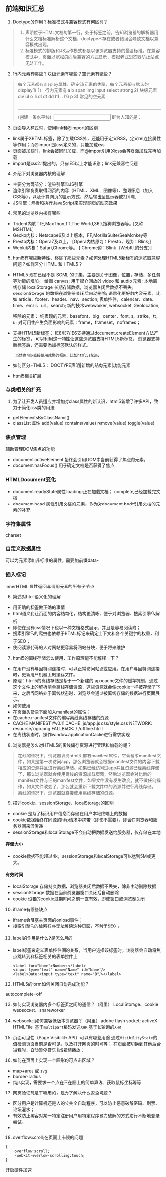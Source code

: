 ## 前端知识汇总
1. Doctype的作用？标准模式与兼容模式有何区别？
> 1. <!Doctype>声明位于HTML文档的第一行，处于<html>标签之前，告知浏览器的解析器用什么文档标准解析这个文档，doctype不存在或者错误会导致文档以兼容模式出现。
> 2. 标准模式的排版和JS运作模式都是以该浏览器支持的最高标准。在兼容模式中，页面以宽松的向后兼容的方式显示，模拟老式浏览器防止站点无法工作。

2. 行内元素有哪些？块级元素有哪些？空元素有哪些？
> 每个元素都有display属性，确定该元素的类型，每个元素都有默认的display值
> 1） 行内元素有 a b span img input select strong
> 2)  块级元素  div ul ol li dl dt dd h1 .. h6 p
> 3)  常见的空元素  
>     <br>  <hr>(创建一条水平线) <img> <input> <link> <meta>
>   鲜为人知的是：
  	<area> <base> <col> <command> <embed> <keygen> <param> <source> <track> <wbr>

3. 页面导入样式时，使用link和@import的区别
* link属于XHTML标签，除了加载CSS外，还能用于定义RSS，定义rel连接属性等作用；而@import是css定义的，只能加载css
* 页面被加载时，link会被同时加载，而@import引用的css会等页面加载完再加载
* import是css2.1提出的，只有IE5以上才能识别；link无兼容性问题
4. 介绍下对浏览器内核的理解
* 主要分为两部分：渲染引擎和JS引擎
* 渲染引擎负责取得网页的内容（HTML、XML、图像等）、整理讯息（加入CSS等），以及计算网页的显示方式，然后输出至显示器或打印机
* JS引擎：解析和执行JavaScript来实现网页的动态效果

4. 常见的浏览器内核有哪些
* Trident内核：IE,MaxThon,TT,The World,360,搜狗浏览器等。[又称MSHTML]
* Gecko内核：Netscape6及以上版本，FF,MozillaSuite/SeaMonkey等
* Presto内核：Opera7及以上。      [Opera内核原为：Presto，现为：Blink;]
* Webkit内核：Safari,Chrome等。   [ Chrome的：Blink（WebKit的分支）]

5. html5有哪些新特性、移除了那些元素？如何处理HTML5新标签的浏览器兼容问题？如何区分 HTML 和 HTML5？
* HTML5 现在已经不是 SGML 的子集，主要是关于图像，位置，存储，多任务等功能的增加。
  	  绘画 canvas;
  	  用于媒介回放的 video 和 audio 元素;
  	  本地离线存储 localStorage 长期存储数据，浏览器关闭后数据不丢失;
        sessionStorage 的数据在浏览器关闭后自动删除;
  	  语意化更好的内容元素，比如 article、footer、header、nav、section;
  	  表单控件，calendar、date、time、email、url、search;
  	  新的技术webworker, websocket, Geolocation;

    移除的元素：
  	  纯表现的元素：basefont，big，center，font, s，strike，tt，u;
  	  对可用性产生负面影响的元素：frame，frameset，noframes；
* 支持HTML5新标签：
  	 IE8/IE7/IE6支持通过document.createElement方法产生的标签，
    	 可以利用这一特性让这些浏览器支持HTML5新标签，
    	 浏览器支持新标签后，还需要添加标签默认的样式。

       当然也可以直接使用成熟的框架、比如html5shim;
  	 <!--[if lt IE 9]>
  		<script> src="http://html5shim.googlecode.com/svn/trunk/html5.js"</script>
  	 <![endif]-->

* 如何区分HTML5： DOCTYPE声明|新增的结构元素|功能元素
* html5相关扩展
###  与类相关的扩充
1.  为了让开发人员适应并增加对class属性的新认识，html5新增了许多API，致力于简化css类的用法
*  getElementsByClassName()
*  classList 属性
    add(value)
    contains(value)
    remove(value)
    toggle(value)
###  焦点管理
辅助管理DOM焦点的功能
*  document.activeElement 始终会引用DOM中当前获得了焦点的元素。
*  document.hasFocus() 用于确定文档是否获得了焦点
###  HTMLDocument变化
*  document.readyState属性
    loading:正在加载文档；
    complete,已经加载完文档
* document.head 属性引用文档的<head>元素，作为对document.body引用文档的<body>元素的补充
###  字符集属性
charset
###  自定义数据属性
可以为元素添加非标准的属性，需要加前缀data-
###  插入标记
innerHTML 属性返回与调用元素的所有子节点

6. 简述对html语义化的理解
*  用正确的标签做正确的事情
*  html语义化让页面的内容结构化，结构更清晰，便于对浏览器、搜索引擎🔍解析
*  即使在没有css情况下也以一种文档格式展示，并且是容易阅读的；
*  搜索引擎🔍的爬虫也依赖于HTML标记来确定上下文和各个关键字的权重，利于SEO；
*  使阅读源代码的人对网站更容易将网站分块，便于将来维护

7. html5的离线存储怎么使用，工作原理能不能解释一下？
* 在用户没有与因特网连接时，可以正常访问站点或应用。在用户与因特网连接时，更新用户机器上的缓存文件。
* 原理：html5的离线存储是基于一个新建的.appcache文件的缓存机制，通过这个文件上的解析清单离线存储资源，这些资源就会像cookie一样被存储了下来，之后当网络处于离线状态时，浏览器会通过被离线存储的数据进行页面展示。
* 如何使用
* 在页面头部像下面加入manifest的属性；
* 在cache.manifest文件的编写离线离线存储的资源
* CACHE MANIFEST
  	#v0.11
  	CACHE:
  	js/app.js
  	css/style.css
  	NETWORK:
  	resourse/logo.png
  	FALLBACK:
  	/ /offline.html
* 在离线状态时，操作window.applicationCache进行需求实现

8. 浏览器是怎么对HTML5的离线储存资源进行管理和加载的呢？
> 在线的情况下，浏览器发现html头部有manifest属性，它会请求manifest文件，如果是第一次访问app，那么浏览器就会根据manifest文件的内容下载相应的资源并且进行离线存储。如果已经访问过app并且资源已经离线存储了，那么浏览器就会使用离线的资源加载页面，然后浏览器会对比新的manifest文件与旧的manifest文件，如果文件没有发生改变，就不做任何操作，如果文件改变了，那么就会重新下载文件中的资源并进行离线存储。
离线的情况下，浏览器就直接使用离线存储的资源。

9. 描述cookie、sessionStorage、localStorage的区别
* cookie 是为了标识用户信息而存储在用户本地终端上的数据
* cookie数据始终在同源的http请求中携带（即使不需要），即会在浏览器和服务器间来回传递
* sessionStorage和localStorage不会自动把数据发送给服务器，仅存储在本地
#### 存储大小
* cookie数据不能超过4k，sessionStorage和localStorage可以达到5M或更大。
#### 有效时间
* localStorage 存储持久数据，浏览器关闭后数据不丢失，除非主动删除数据
* sessionStorage 数据在当前浏览器窗口关闭后自动删除
* cookie 设置的cookie过期时间之前一直有效，即使窗口或浏览器关闭

10. iframe有哪些缺点
* iframe会阻塞主页面的onload事件；
* 搜索引擎🔍的检索程序无法解读这种页面，不利于SEO；

11. label的作用是什么❓是怎么用的
* label标签来定义表单控件间的关系，当用户选择该标签时，浏览器会自动将焦点跳转到和标签相关的表单控件上
    ```
    <label for="Name">Number:</label>
    <input type="text" name="Name" id="Name"/>
    <label>Date:<input type="text" name="B"/></label>
    ```
12. HTML5的form如何关闭自动完成功能？

autocomplete=off

13. 如何实现浏览器内多个标签页之间的通信？（阿里）
LocalStorage、cookie
websocket、shareworker

14. websocket如何兼容低版本浏览器？（阿里）
adobe flash socket;
activeX HTMLFile;
基于`multipart`编码发送`XHR`
基于长轮询的`XHR`

15. 页面可见性（Page Visibility API）可以有哪些用途
通过`VisibilityState`的值检测页面当前是否可见，以及打开网页的时间等；
在页面被切换到其他后台进程时，自动暂停音乐🎵或视频播放；

16. 如何在页面上实现一个圆形的可点击区域？
*  map+area 或 `svg`
*  border-radius
*  纯js实现，需要求一个点在不在圆上的简单算法、获取鼠标坐标等等

17. 网页验证码是干嘛用的，是为了解决什么安全问题？
* 区分用户是计算机还是人的公共全自动程序，可以防止恶意破解密码、刷票、论坛灌水；
* 有效防止黑客对某一特定注册用户用特定程序暴力破解的方式进行不断地登录尝试。
*

18. overflow:scroll;在页面上卡顿的问题
```
{
    overflow:scroll;
    -webkit-overlow-scrolling:touch;
}
```
开启硬件加速
